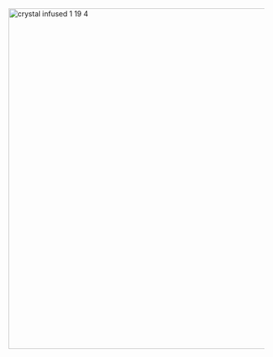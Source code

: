 <img width="1191" height="670" alt="crystal infused 1 19 4" src="https://github.com/user-attachments/assets/b69a01a2-25c2-4f27-a884-6b70f1655cfc" />
